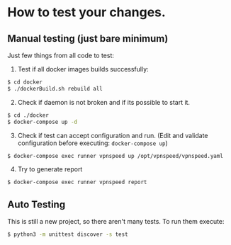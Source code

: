# How to test your changes.
## Manual testing (just bare minimum)
Just few things from all code to test:
1. Test if all docker images builds successfully:
```sh
$ cd docker
$ ./dockerBuild.sh rebuild all
```
2. Check if daemon is not broken and if its possible to start it.
```sh
$ cd ./docker
$ docker-compose up -d
 ``` 
3. Check if test can accept configuration and run. (Edit and validate configuration before executing: `docker-compose up`)
 ```sh
$ docker-compose exec runner vpnspeed up /opt/vpnspeed/vpnspeed.yaml
 ``` 
4. Try to generate report 
```sh
$ docker-compose exec runner vpnspeed report
```


## Auto Testing
This is still a new project, so there aren't many tests. To run them execute:
```sh
$ python3 -m unittest discover -s test
```
